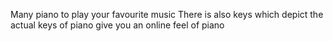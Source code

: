 Many piano to play your favourite music
There is also keys which depict the actual keys of piano give you an online feel of piano
